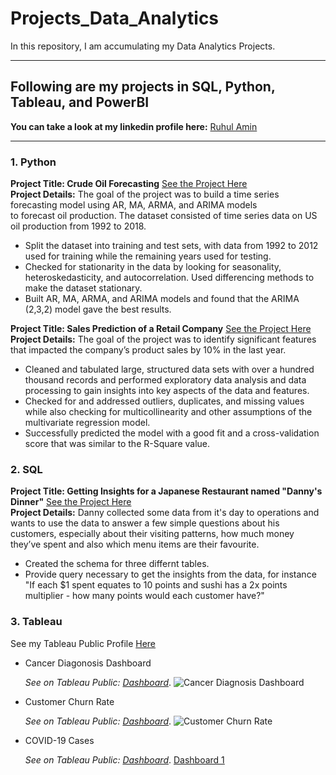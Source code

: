 # Projects_Data_Analytics
In this repository, I am accumulating my Data Analytics Projects.

---

## Following are my projects in SQL, Python, Tableau, and PowerBI

**You can take a look at my linkedin profile here:** [Ruhul Amin](https://www.linkedin.com/in/ruhularahi/)

***
### 1. Python

**Project Title: Crude Oil Forecasting** [See the Project Here](https://github.com/ruhularahi/Portfolio_Projects/blob/main/Crude_Oil_Production_Forecasting.ipynb)\
**Project Details:** The goal of the project was to build a time series forecasting model using AR, MA, ARMA, and ARIMA models<br/>to forecast oil production. The dataset consisted of time series data on US oil production from 1992 to 2018.
- Split the dataset into training and test sets, with data from 1992 to 2012 used for training while the remaining years used for testing. 
- Checked for stationarity in the data by looking for seasonality, heteroskedasticity, and autocorrelation. Used differencing methods to make the dataset stationary. 
- Built AR, MA, ARMA, and ARIMA models and found that the ARIMA (2,3,2) model gave the best results.

**Project Title: Sales Prediction of a Retail Company** [See the Project Here](https://github.com/ruhularahi/Portfolio_Projects_DS/blob/main/BigMart_Sales_Prediction.ipynb)\
**Project Details:** The goal of the project was to identify significant features that impacted the company’s product sales by 10% in the last year.
- Cleaned and tabulated large, structured data sets with over a hundred thousand records and performed exploratory data analysis and data processing to gain insights into key aspects of the data and features. 
- Checked for and addressed outliers, duplicates, and missing values while also checking for multicollinearity and other assumptions of the multivariate regression model. 
- Successfully predicted the model with a good fit and a cross-validation score that was similar to the R-Square value.

### 2. SQL

**Project Title: Getting Insights for a Japanese Restaurant named "Danny's Dinner"** [See the Project Here](https://github.com/ruhularahi/Portfolio_Projects/blob/main/Danny's%20Dinner.sql)\
**Project Details:** Danny collected some data from it's day to operations and wants to use the data to answer a few simple questions about his customers, especially about their visiting patterns, how much money they’ve spent and also which menu items are their favourite.
- Created the schema for three differnt tables.
- Provide query necessary to get the insights from the data, for instance "If each $1 spent equates to 10 points and sushi has a 2x points multiplier - how many points would each customer have?"

### 3. Tableau

See my Tableau Public Profile [Here](https://public.tableau.com/app/profile/ruhul.amin2756)
* Cancer Diagonosis Dashboard

  _See on Tableau Public: [Dashboard](https://public.tableau.com/app/profile/ruhul.amin2756/viz/CancerDiagnosisCosts/CancerDiagnosisDashboard)_.
![Cancer Diagnosis Dashboard](https://user-images.githubusercontent.com/108262435/209171541-7ec95a54-8fab-4ade-a781-2cfcd1d93267.png)

* Customer Churn Rate
 
  _See on Tableau Public: [Dashboard](https://public.tableau.com/app/profile/ruhul.amin2756/viz/CustomerChurnRate_16717264746460/Overview)_.
![Customer Churn Rate](https://user-images.githubusercontent.com/108262435/209185271-3caf8dc4-0d24-4b50-8b3f-fb922b300dbb.png)

* COVID-19 Cases
  
   _See on Tableau Public: [Dashboard](https://public.tableau.com/app/profile/ruhul.amin2756/viz/WorldwideCOVID-19Cases_16595901337400/Dashboard1)_.
 [Dashboard 1](https://user-images.githubusercontent.com/108262435/209335028-1d3f0195-88df-4e90-ad89-5a680c644911.png)
